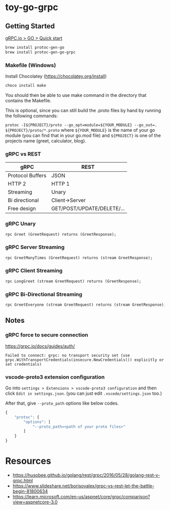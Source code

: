 # toy-go-grpc

## Getting Started

[gRPC.io > GO > Quick start](https://grpc.io/docs/languages/go/quickstart/)
```sh
brew install protoc-gen-go
brew install protoc-gen-go-grpc
```

### Makefile (Windows)

Install Chocolatey (https://chocolatey.org/install)

```sh
choco install make
```

You should then be able to use make command in the directory that contains the Makefile.

This is optional, since you can still build the .proto files by hand by running the following commands:

```protoc -I${PROJECT}/proto --go_opt=module=${YOUR_MODULE} --go_out=. ${PROJECT}/proto/*.proto```
where ```${YOUR_MODULE}``` is the name of your go module (you can find that in your go.mod file) and ```${PROJECT}``` is one of the projects name (greet, calculator, blog).



### gRPC vs REST

|**gRPC**               |**REST** 
|---	                |---
|Protocol Buffers   	|JSON
|HTTP 2   	            |HTTP 1
|Streaming   	        |Unary
|Bi directional   	    |Client->Server
|Free design   	        |GET/POST/UPDATE/DELETE/...


### gRPC Unary
```proto
rpc Greet (GreetRequest) returns (GreetResponse);
```

### gRPC Server Streaming
```proto
rpc GreetManyTimes (GreetRequest) returns (stream GreetResponse);
```


### gRPC Client Streaming
```proto
rpc LongGreet (stream GreetRequest) returns (GreetResponse);
```


### gRPC Bi-Directional Streaming
```proto
rpc GreetEveryone (stream GreetRequest) returns (stream GreetResponse);
```


## Notes

### gRPC force to secure connection

https://grpc.io/docs/guides/auth/
```
Failed to connect: grpc: no transport security set (use grpc.WithTransportCredentials(insecure.NewCredentials()) explicitly or set credentials) 
```

### vscode-proto3 extension configuration

Go into ``settings > Extensions > vscode-proto3 configuration`` and then click ``Edit in settings.json``. (you can just edit ``.vscode/settings.json`` too.)

After that, give ``--proto_path`` options like below codes.

```js
{
    "protoc": {
        "options": [
            "--proto_path=<path of your proto files>"
        ]
    }
}
```


# Resources
* https://husobee.github.io/golang/rest/grpc/2016/05/28/golang-rest-v-grpc.html
* https://www.slideshare.net/borisovalex/grpc-vs-rest-let-the-battle-begin-81800634
* https://learn.microsoft.com/en-us/aspnet/core/grpc/comparison?view=aspnetcore-3.0
